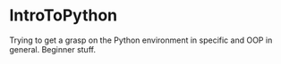 IntroToPython
=============

Trying to get a grasp on the Python environment in specific and OOP in general. Beginner stuff.
